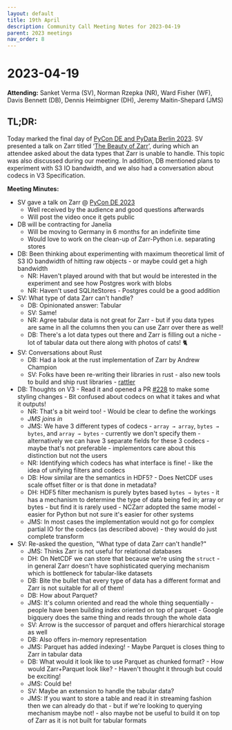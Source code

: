 ```yaml
---
layout: default
title: 19th April
description: Community Call Meeting Notes for 2023-04-19
parent: 2023 meetings
nav_order: 8
---
```


# 2023-04-19

**Attending:** Sanket Verma (SV), Norman Rzepka (NR), Ward Fisher (WF), Davis Bennett (DB), Dennis Heimbigner (DH), Jeremy Maitin-Shepard (JMS)

## TL;DR:

Today marked the final day of [PyCon DE and PyData Berlin 2023](https://2023.pycon.de/). SV presented a talk on Zarr titled ‘[The Beauty of Zarr](https://2023.pycon.de/program/JY3R3Z/)’, during which an attendee asked about the data types that Zarr is unable to handle. This topic was also discussed during our meeting. In addition, DB mentioned plans to experiment with S3 IO bandwidth, and we also had a conversation about codecs in V3 Specification.

**Meeting Minutes:**

- SV gave a talk on Zarr @ [PyCon DE 2023](https://2023.pycon.de/)
    - Well received by the audience and good questions afterwards
    - Will post the video once it gets public
- DB will be contracting for Janelia
    - Will be moving to Germany in 6 months for an indefinite time
    - Would love to work on the clean-up of Zarr-Python i.e. separating stores 
- DB: Been thinking about experimenting with maximum theoretical limit of S3 IO bandwidth of hitting raw objects - or maybe could get a high bandwidth
    - NR: Haven't played around with that but would be interested in the experiment and see how Postgres work with blobs
    - NR: Haven't used SQLiteStores - Postgres could be a good addition
- SV: What type of data Zarr can't handle?
    - DB: Opinionated answer: Tabular
    - SV: Same!
    - NR: Agree tabular data is not great for Zarr - but if you data types are same in all the columns then you can use Zarr over there as well!
    - DB: There's a lot data types out there and Zarr is filling out a niche - lot of tabular data out there along with photos of cats! 🐈
- SV: Conversations about Rust
    - DB: Had a look at the rust implementation of Zarr by Andrew Champion
    - SV: Folks have been re-writing their libraries in rust - also new tools to build and ship rust libraries - [rattler](https://github.com/mamba-org/rattler)
- DB: Thoughts on V3 - Read it and opened a PR [#228](https://github.com/zarr-developers/zarr-specs/pull/228) to make some styling changes - Bit confused about codecs on what it takes and what it outputs!
    - NR: That's a bit weird too! - Would be clear to define the workings
    - *JMS joins in*
    - JMS: We have 3 different types of codecs - `array → array`, `bytes → bytes`, and `array → bytes` - currently we don't specify them - alternatively we can have 3 separate fields for these 3 codecs - maybe that's not preferable - implementors care about this distinction but not the users
    - NR: Identifying which codecs has what interface is fine! - like the idea of unifying filters and codecs
    - DB: How similar are the semantics in HDF5? - Does NetCDF uses scale offset filter or is that done in metadata?
    - DH: HDF5 filter mechanism is purely bytes based `bytes → bytes` - it has a mechanism to determine the type of data being fed in; array or bytes - but find it is rarely used - NCZarr adopted the same model - easier for Python but not sure it's easier for other systems
    - JMS: In most cases the implementation would not go for complex partial IO for the codecs (as described above) - they would do just complete transform
- SV: Re-asked the question, "What type of data Zarr can't handle?"
    - JMS: Thinks Zarr is not useful for relational databases
    - DH: On NetCDF we can store that because we're using the `struct` - in general Zarr doesn't have sophisticated querying mechanism which is bottleneck for tabular-like datasets
    - DB: Bite the bullet that every type of data has a different format and Zarr is not suitable for all of them!
    - DB: How about Parquet?
    - JMS: It's column oriented and read the whole thing sequentially - people have been building index oriented on top of parquet - Google bigquery does the same thing and reads through the whole data
    - SV: Arrow is the successor of parquet and offers hierarchical storage as well
    - DB: Also offers in-memory representation
    - JMS: Parquet has added indexing! - Maybe Parquet is closes thing to Zarr in tabular data
    - DB: What would it look like to use Parquet as chunked format? - How would Zarr+Parquet look like? - Haven't thought it through but could be exciting!
    - JMS: Could be!
    - SV: Maybe an extension to handle the tabular data?
    - JMS: If you want to store a table and read it in streaming fashion then we can already do that - but if we're looking to querying mechanism maybe not! - also maybe not be useful to build it on top of Zarr as it is not built for tabular formats
